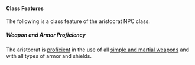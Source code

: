 #### Class Features

The following is a class feature of the aristocrat NPC class.

##### Weapon and Armor Proficiency

The aristocrat is [proficient](/srd/combat/combatModifiers.htm#weaponArmorAndShieldProficiency) in the use of all [simple and martial weapons](/srd/equipment/weapons.htm#simpleMartialandExoticWeapons) and with all types of armor and shields.
